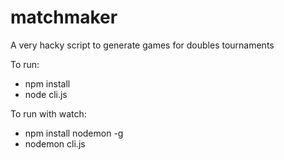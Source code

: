 # matchmaker
A very hacky script to generate games for doubles tournaments

To run:
- npm install
- node cli.js

To run with watch:
- npm install nodemon -g
- nodemon cli.js
